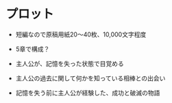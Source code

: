 # プロット

- 短編なので原稿用紙20〜40枚、10,000文字程度
- 5章で構成？

- 主人公が、記憶を失った状態で目覚める
- 主人公の過去に関して何かを知っている相棒との出会い
- 記憶を失う前に主人公が経験した、成功と破滅の物語
